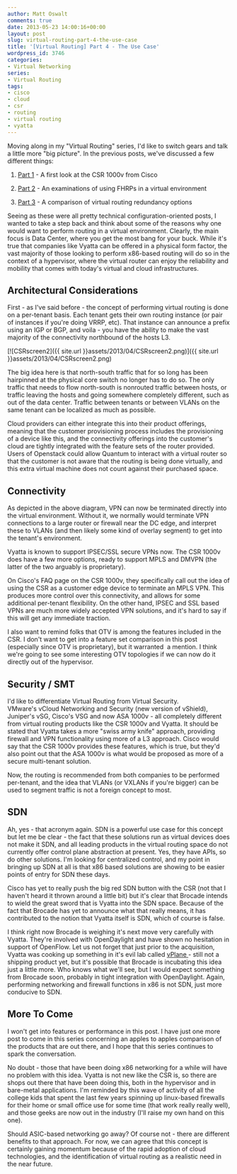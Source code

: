 ```yaml
---
author: Matt Oswalt
comments: true
date: 2013-05-23 14:00:16+00:00
layout: post
slug: virtual-routing-part-4-the-use-case
title: '[Virtual Routing] Part 4 - The Use Case'
wordpress_id: 3746
categories:
- Virtual Networking
series:
- Virtual Routing
tags:
- cisco
- cloud
- csr
- routing
- virtual routing
- vyatta
---
```


Moving along in my "Virtual Routing" series, I'd like to switch gears and talk a little more "big picture". In the previous posts, we've discussed a few different things:

  1. [Part 1](https://keepingitclassless.net/2013/04/virtual-routing-part-1-csr-1000v-first-glance/) - A first look at the CSR 1000v from Cisco
	
  2. [Part 2](https://keepingitclassless.net/2013/04/virtual-routing-part-1-9-fhrp-issues-in-vmware-vsphere/) - An examinations of using FHRPs in a virtual environment
	
  3. [Part 3](https://keepingitclassless.net/2013/05/virtual-routing-part-2-router-redundancy-in-vmware-vsphere-2/) - A comparison of virtual routing redundancy options

Seeing as these were all pretty technical configuration-oriented posts, I wanted to take a step back and think about some of the reasons why one would want to perform routing in a virtual environment. Clearly, the main focus is Data Center, where you get the most bang for your buck. While it's true that companies like Vyatta can be offered in a physical form factor, the vast majority of those looking to perform x86-based routing will do so in the context of a hypervisor, where the virtual router can enjoy the reliability and mobility that comes with today's virtual and cloud infrastructures.

## Architectural Considerations

First - as I've said before - the concept of performing virtual routing is done on a per-tenant basis. Each tenant gets their own routing instance (or pair of instances if you're doing VRRP, etc). That instance can announce a prefix using an IGP or BGP, and voila - you have the ability to make the vast majority of the connectivity northbound of the hosts L3.

[![CSRscreen2]({{ site.url }}assets/2013/04/CSRscreen2.png)]({{ site.url }}assets/2013/04/CSRscreen2.png)

The big idea here is that north-south traffic that for so long has been hairpinned at the physical core switch no longer has to do so. The only traffic that needs to flow north-south is nonrouted traffic between hosts, or traffic leaving the hosts and going somewhere completely different, such as out of the data center. Traffic between tenants or between VLANs on the same tenant can be localized as much as possible.

Cloud providers can either integrate this into their product offerings, meaning that the customer provisioning process includes the provisioning of a device like this, and the connectivity offerings into the customer's cloud are tightly integrated with the feature sets of the router provided. Users of Openstack could allow Quantum to interact with a virtual router so that the customer is not aware that the routing is being done virtually, and this extra virtual machine does not count against their purchased space.

## Connectivity

As depicted in the above diagram, VPN can now be terminated directly into the virtual environment. Without it, we normally would terminate VPN connections to a large router or firewall near the DC edge, and interpret these to VLANs (and then likely some kind of overlay segment) to get into the tenant's environment.

Vyatta is known to support IPSEC/SSL secure VPNs now. The CSR 1000v does have a few more options, ready to support MPLS and DMVPN (the latter of the two arguably is proprietary).

On Cisco's FAQ page on the CSR 1000v, they specifically call out the idea of using the CSR as a customer edge device to terminate an MPLS VPN. This produces more control over this connectivity, and allows for some additional per-tenant flexibility. On the other hand, IPSEC and SSL based VPNs are much more widely accepted VPN solutions, and it's hard to say if this will get any immediate traction.

I also want to remind folks that OTV is among the features included in the CSR. I don't want to get into a feature set comparison in this post (especially since OTV is proprietary), but it warranted  a mention. I think we're going to see some interesting OTV topologies if we can now do it directly out of the hypervisor.

## Security / SMT

I'd like to differentiate Virtual Routing from Virtual Security. VMware's vCloud Networking and Security (new version of vShield), Juniper's vSG, Cisco's VSG and now ASA 1000v - all completely different from virtual routing products like the CSR 1000v and Vyatta. It should be stated that Vyatta takes a more "swiss army knife" approach, providing firewall and VPN functionality using more of a L3 approach. Cisco would say that the CSR 1000v provides these features, which is true, but they'd also point out that the ASA 1000v is what would be proposed as more of a secure multi-tenant solution.

Now, the routing is recommended from both companies to be performed per-tenant, and the idea that VLANs (or VXLANs if you're bigger) can be used to segment traffic is not a foreign concept to most.

## SDN

Ah, yes - that acronym again. SDN is a powerful use case for this concept but let me be clear - the fact that these solutions run as virtual devices does not make it SDN, and all leading products in the virtual routing space do not currently offer control plane abstraction at present. Yes, they have APIs, so do other solutions. I'm looking for centralized control, and my point in bringing up SDN at all is that x86 based solutions are showing to be easier points of entry for SDN these days.

Cisco has yet to really push the big red SDN button with the CSR (not that I haven't heard it thrown around a little bit) but it's clear that Brocade intends to wield the great sword that is Vyatta into the SDN space. Because of the fact that Brocade has yet to announce what that really means, it has contributed to the notion that Vyatta itself is SDN, which of course is false.

I think right now Brocade is weighing it's next move very carefully with Vyatta. They're involved with OpenDaylight and have shown no hesitation in support of OpenFlow. Let us not forget that just prior to the acquisition, Vyatta was cooking up something in it's evil lab called [vPlane ](http://www.vyatta.com/technology/vplane)- still not a shipping product yet, but it's possible that Brocade is incubating this idea just a little more. Who knows what we'll see, but I would expect something from Brocade soon, probably in tight integration with OpenDaylight. Again, performing networking and firewall functions in x86 is not SDN, just more conducive to SDN.

## More To Come

I won't get into features or performance in this post. I have just one more post to come in this series concerning an apples to apples comparison of the products that are out there, and I hope that this series continues to spark the conversation.

No doubt - those that have been doing x86 networking for a while will have no problem with this idea. Vyatta is not new like the CSR is, so there are shops out there that have been doing this, both in the hypervisor and in bare-metal applications. I'm reminded by this wave of activity of all the college kids that spent the last few years spinning up linux-based firewalls for their home or small office use for some time (that work really really well), and those geeks are now out in the industry (I'll raise my own hand on this one).

Should ASIC-based networking go away? Of course not - there are different benefits to that approach. For now, we can agree that this concept is certainly gaining momentum because of the rapid adoption of cloud technologies, and the identification of virtual routing as a realistic need in the near future.
